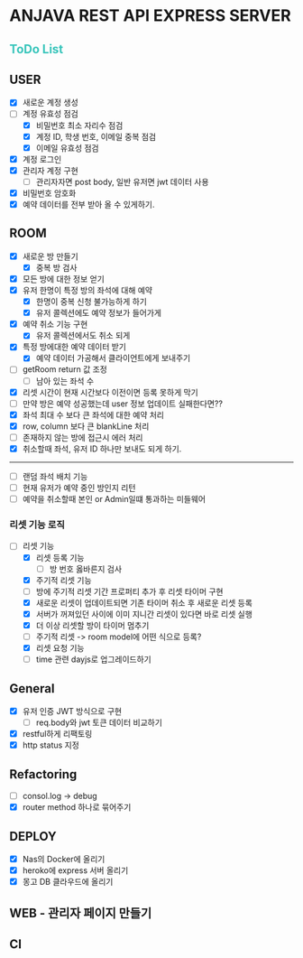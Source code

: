 # ANJAVA REST API EXPRESS SERVER

<h2 style="color:#39c5bb">ToDo List</h2>

## USER

- [x] 새로운 계정 생성
- [ ] 계정 유효성 점검
  - [x] 비밀번호 최소 자리수 점검
  - [x] 계정 ID, 학생 번호, 이메일 중복 점검
  - [x] 이메일 유효성 점검
- [x] 계정 로그인
- [x] 관리자 계정 구현
  - [ ] 관리자자면 post body, 일반 유저면 jwt 데이터 사용
- [x] 비밀번호 암호화
- [x] 예약 데이터를 전부 받아 올 수 있게하기.

## ROOM

- [x] 새로운 방 만들기
  - [x] 중복 방 검사
- [x] 모든 방에 대한 정보 얻기
- [x] 유저 한명이 특정 방의 좌석에 대해 예약
  - [x] 한명이 중복 신청 불가능하게 하기
  - [x] 유저 콜렉션에도 예약 정보가 들어가게
- [x] 예약 취소 기능 구현
  - [x] 유저 콜렉션에서도 취소 되게
- [x] 특정 방에대한 예약 데이터 받기
  - [x] 예약 데이터 가공해서 클라이언트에게 보내주기
- [ ] getRoom return 값 조정
  - [ ] 남아 있는 좌석 수
- [x] 리셋 시간이 현재 시간보다 이전이면 등록 못하게 막기
- [ ] 만약 방은 예약 성공했는데 user 정보 업데이트 실패한다면??
- [x] 좌석 최대 수 보다 큰 좌석에 대한 예약 처리
- [x] row, column 보다 큰 blankLine 처리
- [ ] 존재하지 않는 방에 접근시 에러 처리
- [x] 취소할때 좌석, 유저 ID 하나만 보내도 되게 하기.

---

- [ ] 랜덤 좌석 배치 기능
- [ ] 현재 유저가 예약 중인 방인지 리턴
- [ ] 예약을 취소할때 본인 or Admin일떄 통과하는 미들웨어

### 리셋 기능 로직

- [ ] 리셋 기능
  - [x] 리셋 등록 기능
    - [ ] 방 번호 옳바른지 검사
  - [x] 주기적 리셋 기능
  - [ ] 방에 주기적 리셋 기간 프로퍼티 추가 후 리셋 타이머 구현
  - [x] 새로운 리셋이 업데이트되면 기존 타이머 취소 후 새로운 리셋 등록
  - [x] 서버가 꺼져있던 사이에 이미 지니간 리셋이 있다면 바로 리셋 실행
  - [x] 더 이상 리셋할 방이 타이머 멈추기
  - [ ] 주기적 리셋 -> room model에 어떤 식으로 등록?
  - [x] 리셋 요청 기능
  - [ ] time 관련 dayjs로 업그레이드하기

## General

- [x] 유저 인증 JWT 방식으로 구현
  - [ ] req.body와 jwt 토큰 데이터 비교하기
- [x] restful하게 리팩토링
- [x] http status 지정

## Refactoring

- [ ] consol.log -> debug
- [x] router method 하나로 묶어주기

## DEPLOY

- [x] Nas의 Docker에 올리기
- [x] heroko에 express 서버 올리기
- [x] 몽고 DB 클라우드에 올리기

## WEB - 관리자 페이지 만들기

## CI
